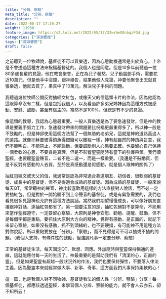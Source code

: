 ```yaml
---
title: "分辨、察驗"
meta_title: "分辨、察驗"
description: ""
date: 2022-05-17 17:20:27
weight: 11930
feature_image: https://s2.loli.net/2022/05/17/3IwrheQEnbqzFOd.jpg
categories: ["深淵響應"]
tags: ["深淵響應"]
draft: false
---
```


之前聽到一位牧師說，基督徒不可以買樂透，因為心態動機通常是出於貪心，上帝是不會透過這種方法來祝福基督徒的。我個人也是同意。但是10多年前聽過一位80多歲長輩的見證，他在教會聚會，正在為兒子發愁，兒子動腦部手術，需要花近10萬元，但是他手中沒錢，跟神禱告，結果他個人見證，神要他聚會出去就買張樂透，他就去買了，果真中了10萬元，解決兒子手術的問題。<br />
<br />
我聽過幾位牧師公開反對抽經文紅包，或像天父的信這類卡片的作法，因為他認為這跟算命沒有二樣，但是包括我個人，以及看過許多弟兄姊妹因為這種方式被感動、安慰、鼓勵，甚至有信主的。當然不是100%，但總是有不少的見證。<br />
<br />
像這類的教導，我認為心態最重要。一般人買樂透是為了要急速發財，但是神的教導是要親手努力工作，急速發財帶來的問題要比祝福更嚴重得多了，所以神一般是不鼓勵的。但是神卻使用這個方法幫了一個無助的老弟兄，這就是神的道路高過人的道路。就像耶穌要彼得釣魚得銀錢可以繳稅一樣，神有超自然的神蹟與旨意，我們不能明白、不能禁止，不能論斷，但要鼓勵別人心態要正確。也要留心自己保持一個柔軟的心思，不要貪是真理，但是不影響聖靈隨時有當下的引導帶領。我們讀聖經，也要聽聖靈聲音，二者不是二選一，而是一樣重要。（我還是不鼓勵買，但是不反對有感動的人去買。至於是真感動還是假感動，就是個人跟神的關係了）<br />
<br />
抽紅包經文或天父的信，我通常是認為非常適合慕道朋友、初信者、很軟弱的基督徒、成長中的基督徒，但不見得適合成熟的基督徒。因為成熟的基督徒，一般來說每天QT，常常聽神的聲音，神比較喜歡用這樣的方法直接對人說話，而不必一定要抽紅包。但是對於一開始聽不到上帝聲音的基督徒，或是有緊急需要的，我們也看見很多見證神也允許有這種方法說話。當然我們期望慢慢成長，可以像好朋友直接跟神對話，連抽紅包都省了。另一個要注意的是，抽紅包絕對不是算命，不能用來當作聖經遵守，一定要留心察驗，大原則是神會安慰、勸勉、提醒、鼓勵，但不是每個字都是重點，要抓住大原則大方向的精神。覺得有感動，是正面的，就記下來留心察驗，如果沒有感動，抓不到頭緒的，也不要硬撐，有可能神不用這種方法對你說話。所以重點要放在「分辨」、「察驗」，而不見得是可不可以抽或不抽的問題。（我個人支持，有條件性的鼓勵，但強調凡事一定要分辨、察驗）<br />
<br />
正常的基督徒生活，每天固定QT、默想、回應。外加隨時與聖靈保持暢通的連線，這就能應付每一天的生活了。神最重要的是幫助我們有「清潔的心，正直的靈」。但是如果聖靈有超越一般狀況外的作法，我們也要保持彈性，不要落入律法主義，因為聖靈本來就經常做大事、新事、奇事，這方面我們凡事保持柔軟的心！<br />
<br />
這一篇，也是我個人對不同牧師、基督徒看法的個人性「分辨、察驗」分享！每一個基督徒，都應該透過聖經，來學習個人分辨、察驗的能力。就不會人云亦云，卻不知所云！
        